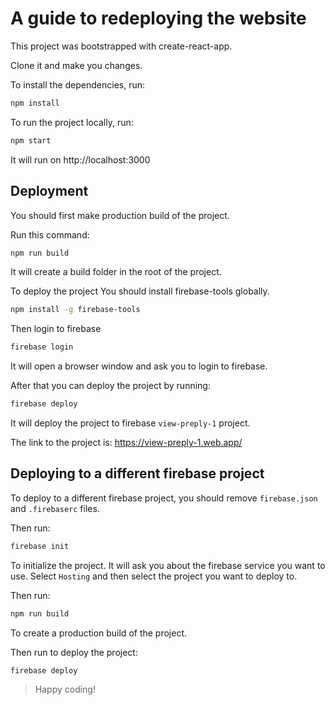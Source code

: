 # A guide to redeploying the website

This project was bootstrapped with create-react-app.

Clone it and make you changes.


To install the dependencies, run:

```bash
npm install
```

To run the project locally, run:

```bash
npm start
```

It will run on http://localhost:3000


## Deployment

You should first make production build of the project.

Run this command:

```bash
npm run build
```

It will create a build folder in the root of the project.

To deploy the project You should install firebase-tools globally.

```bash
npm install -g firebase-tools
```

Then login to firebase

```bash
firebase login
```
It will open a browser window and ask you to login to firebase.

After that you can deploy the project by running:

```bash
firebase deploy
```

It will deploy the project to firebase `view-preply-1` project.

The link to the project is: https://view-preply-1.web.app/

## Deploying to a different firebase project

To deploy to a different firebase project, you should remove `firebase.json` and `.firebaserc` files.

Then run:

```bash
firebase init
```

To initialize the project. It will ask you about the firebase service you want to use. Select `Hosting` and then select the project you want to deploy to.

Then run:

```bash
npm run build
```

To create a production build of the project.

Then run to deploy the project:

```bash
firebase deploy
```


> Happy coding!